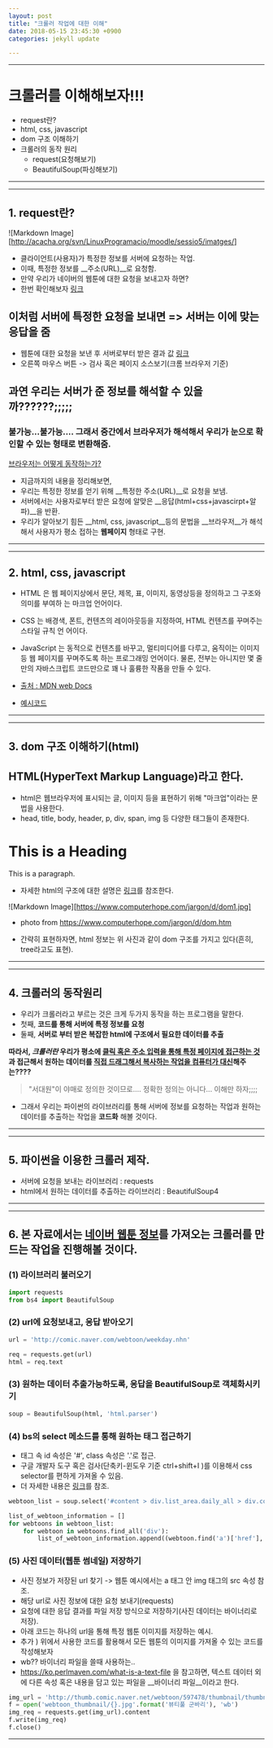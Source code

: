 ```yaml
---
layout: post
title: "크롤러 작업에 대한 이해"
date: 2018-05-15 23:45:30 +0900
categories: jekyll update

---
```


---
# 크롤러를 이해해보자!!! 

- request란?
- html, css, javascript
- dom 구조 이해하기
- 크롤러의 동작 원리
    - request(요청해보기)
    - BeautifulSoup(파싱해보기)

---

---
## 1. request란? 



![Markdown Image][http://acacha.org/svn/LinuxProgramacio/moodle/sessio5/imatges/]


- 클라이언트(사용자)가 특정한 정보를 서버에 요청하는 작업.
- 이때, 특정한 정보를 __주소(URL)__로 요청함.
- 만약 우리가 네이버의 웹툰에 대한 요청을 보내고자 하면? 
- 한번 확인해보자 [링크](https://www.naver.com/)

## 이처럼 서버에 특정한 요청을 보내면 => 서버는 이에 맞는 응답을 줌

* 웹툰에 대한 요청을 보낸 후 서버로부터 받은 결과 값 [링크](http://comic.naver.com/index.nhn)
* 오른쪽 마우스 버튼 -> 검사 혹은 페이지 소스보기(크롬 브라우저 기준)

## 과연 우리는 서버가 준 정보를 해석할 수 있을까??????;;;;; 

### 불가능...불가능.... 그래서 중간에서 브라우저가 해석해서 우리가 눈으로 확인할 수 있는 형태로 변환해줌.
[브라우저는 어떻게 동작하는가?](https://d2.naver.com/helloworld/59361)

* 지금까지의 내용을 정리해보면, 
* 우리는 특정한 정보를 얻기 위해 __특정한 주소(URL)__로 요청을 보냄.
* 서버에서는 사용자로부터 받은 요청에 알맞은 __응답(html+css+javascirpt+알파)__을 반환.
* 우리가 알아보기 힘든 __html, css, javascript__등의 문법을 __브라우저__가 해석해서 사용자가 평소 접하는 __웹페이지__ 형태로 구현.
---

---
## 2. html, css, javascript 

- HTML 은 웹 페이지상에서 문단, 제목, 표, 이미지, 동영상등을 정의하고 그 구조와 의미를 부여하   는 마크업 언어이다.

- CSS 는 배경색, 폰트, 컨텐츠의 레이아웃등을 지정하여, HTML 컨텐츠를 꾸며주는 스타일 규칙 언   어이다.
- JavaScript 는 동적으로 컨텐츠를 바꾸고, 멀티미디어를 다루고, 움직이는 이미지등 웹 페이지를   꾸며주도록 하는 프로그래밍 언어이다. 물론, 전부는 아니지만 몇 줄만의 자바스크립트 코드만으로 꽤   나 훌륭한 작품을 만들 수 있다.
- [출처 : MDN web Docs](https://developer.mozilla.org/ko/docs/Learn/JavaScript/First_steps/What_is_JavaScript)
- [예시코드](https://jsfiddle.net/akgaj7d7/1/)

---

---
## 3. dom 구조 이해하기(html)

## HTML(HyperText Markup Language)라고 한다. 

- html은 웹브라우저에 표시되는 글, 이미지 등을 표현하기 위해 "마크업"이라는 문법을 사용한다.
- head, title, body, header, p, div, span, img 등 다양한 태그들이 존재한다.


<h1>This is a Heading</h1>
<p>This is a paragraph.</p>



- 자세한 html의 구조에 대한 설명은 [링크](https://developer.mozilla.org/ko/docs/Learn/HTML/Introduction_to_HTML/HTML_text_fundamentals)를 참조한다.

![Markdown Image][https://www.computerhope.com/jargon/d/dom1.jpg]
- photo from https://www.computerhope.com/jargon/d/dom.htm

- 간략히 표현하자면, html 정보는 위 사진과 같이 dom 구조를 가지고 있다(흔히, tree라고도 표현).
---

---
## 4. 크롤러의 동작원리 

- 우리가 크롤러라고 부르는 것은 크게 두가지 동작을 하는 프로그램을 말한다. 
- 첫째, __코드를 통해 서버에 특정 정보를 요청__
- 둘째, __서버로 부터 받은 복잡한 html에 구조에서 필요한 데이터를 추출__

__따라서, *크롤러란* 우리가 평소에 <U>클릭 혹은 주소 입력을 통해 특정 페이지에 
접근하는 것</U>과 접근해서 원하는 데이터를 <U>직접 드래그해서 복사하는 작업을 컴퓨터가 대신</U>해주는????__
> "서대원"이 야매로 정의한 것이므로.... 정확한 정의는 아니다... 이해만 하자;;;;
- 그래서 우리는 파이썬의 라이브러리를 통해 서버에 정보를 요청하는 작업과 원하는 데이터를 추출하는 작업을 __코드화__ 해볼 것이다.

---

---
## 5. 파이썬을 이용한 크롤러 제작.
- 서버에 요청을 보내는 라이브러리 : requests 
- html에서 원하는 데이터를 추출하는 라이브러리 : BeautifulSoup4
---

---
## 6. 본 자료에서는 [네이버 웹툰 정보](http://comic.naver.com/webtoon/weekday.nhn)를 가져오는 크롤러를 만드는 작업을 진행해볼 것이다. 

### (1) 라이브러리 불러오기


```python
import requests
from bs4 import BeautifulSoup
```

### (2) url에 요청보내고, 응답 받아오기


```python
url = 'http://comic.naver.com/webtoon/weekday.nhn'

req = requests.get(url)
html = req.text
```

### (3) 원하는 데이터 추출가능하도록, 응답을 BeautifulSoup로 객체화시키기


```python
soup = BeautifulSoup(html, 'html.parser')
```

### (4) bs의 select 메소드를 통해 원하는 태그 접근하기
- 태그 속 id 속성은 '#', class 속성은 '.'로 접근.
- 구글 개발자 도구 혹은 검사(단축키-윈도우 기준 ctrl+shift+I )를 이용해서 css selector를 편하게 가져올 수 있음.
- 더 자세한 내용은 [링크](https://www.w3schools.com/cssref/css_selectors.asp)를 참조.


```python
webtoon_list = soup.select('#content > div.list_area.daily_all > div.col > div.col_inner > ul')
```


```python
list_of_webtoon_information = []
for webtoons in webtoon_list:
    for webtoon in webtoons.find_all('div'):
        list_of_webtoon_information.append((webtoon.find('a')['href'],  webtoon.find('img')['alt'])) # 튜플로 감싸서 리스트에 append하기
```

### (5) 사진 데이터(웹툰 썸네일) 저장하기
- 사진 정보가 저장된 url 찾기 -> 웹툰 예시에서는 a 태그 안 img 태그의 src 속성 참조.
- 해당 url로 사진 정보에 대한 요청 보내기(requests)
- 요청에 대한 응답 결과를 파일 저장 방식으로 저장하기(사진 데이터는 바이너리로 저장).
- 아래 코드는 하나의 url을 통해 특정 웹툰 이미지를 저장하는 예시.
- 추가 ) 위에서 사용한 코드를 활용해서 모든 웹툰의 이미지를 가져올 수 있는 코드를 작성해보자
- wb?? 바이너리 파일을 쓸때 사용하는..
- https://ko.perlmaven.com/what-is-a-text-file 을 참고하면, 텍스트 데이터 외에 다른 속성 혹은 내용을 담고 있는 파일을 __바이너리 파일__이라고 한다.


```python
img_url = 'http://thumb.comic.naver.net/webtoon/597478/thumbnail/thumbnail_IMAG10_487d19d8-3547-43a0-aa94-10ef7fc94cda.jpg'
f = open('webtoon_thumbnail/{}.jpg'.format('뷰티풀 군바리'), 'wb')
img_req = requests.get(img_url).content
f.write(img_req)
f.close()
```
---